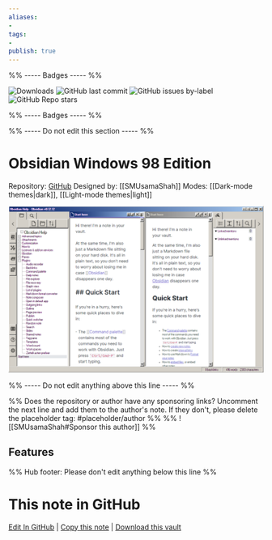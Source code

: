 ```yaml
---
aliases:
- 
tags: 
- 
publish: true
---
```


%% ----- Badges ----- %%

![Downloads](https://img.shields.io/badge/downloads-9464-573E7A?style=for-the-badge&logo=)
![GitHub last commit](https://img.shields.io/github/last-commit/SMUsamaShah/Obsidian-Win98-Edition?color=573E7A&label=last%20update&logo=github&style=for-the-badge)
![GitHub issues by-label](https://img.shields.io/github/issues/SMUsamaShah/Obsidian-Win98-Edition/help%20wanted?color=573E7A&logo=github&style=for-the-badge) 
![GitHub Repo stars](https://img.shields.io/github/stars/SMUsamaShah/Obsidian-Win98-Edition?color=573E7A&logo=github&style=for-the-badge)

%% ----- Badges ----- %%

%% ----- Do not edit this section ----- %%

# Obsidian Windows 98 Edition

Repository: [GitHub](https://github.com/SMUsamaShah/Obsidian-Win98-Edition)
Designed by: [[SMUsamaShah]]
Modes: [[Dark-mode themes|dark]], [[Light-mode themes|light]]



![screenshot](https://github.com/SMUsamaShah/Obsidian-Win98-Edition/raw/HEAD/screenshots/main.png)

%% ----- Do not edit anything above this line ----- %% 

%% Does the repository or author have any sponsoring links? Uncomment the next line and add them to the author's note. If they don't, please delete the placeholder tag: #placeholder/author %%
%% ![[SMUsamaShah#Sponsor this author]] %%


## Features



%% Hub footer: Please don't edit anything below this line %%

# This note in GitHub

<span class="git-footer">[Edit In GitHub](https://github.dev/obsidian-community/obsidian-hub/blob/main/02%20-%20Community%20Expansions/02.05%20All%20Community%20Expansions/Themes/Obsidian%20Windows%2098%20Edition.md "git-hub-edit-note") | [Copy this note](https://raw.githubusercontent.com/obsidian-community/obsidian-hub/main/02%20-%20Community%20Expansions/02.05%20All%20Community%20Expansions/Themes/Obsidian%20Windows%2098%20Edition.md "git-hub-copy-note") | [Download this vault](https://github.com/obsidian-community/obsidian-hub/archive/refs/heads/main.zip "git-hub-download-vault") </span>
